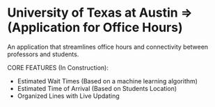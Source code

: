 # University of Texas at Austin => (Application for Office Hours)
An application that streamlines office hours and connectivity between professors and students. 

CORE FEATURES (In Construction):
- Estimated Wait Times (Based on a machine learning algorithm)
- Estimated Time of Arrival (Based on Students Location)
- Organized Lines with Live Updating
